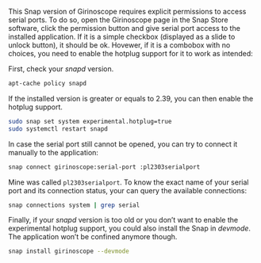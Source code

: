 This Snap version of Girinoscope requires explicit permissions to access serial ports.
To do so, open the Girinoscope page in the Snap Store software,
click the permission button and give serial port access to the installed application.
If it is a simple checkbox (displayed as a slide to unlock button), it should be ok.
Hovewer, if it is a combobox with no choices, you need to enable the hotplug support for it to work as intended:

First, check your _snapd_ version.

``` bash
apt-cache policy snapd
```

If the installed version is greater or equals to 2.39,
you can then enable the hotplug support.

``` bash
sudo snap set system experimental.hotplug=true
sudo systemctl restart snapd
```

In case the serial port still cannot be opened, you can try to connect it manually to the application:

``` bash
snap connect girinoscope:serial-port :pl2303serialport
```

Mine was called `pl2303serialport`.
To know the exact name of your serial port and its connection status,
your can query the available connections:

``` bash
snap connections system | grep serial
```

Finally, if your _snapd_ version is too old or you don’t want to enable the experimental hotplug support,
you could also install the Snap in _devmode_.
The application won’t be confined anymore though.

``` bash
snap install girinoscope --devmode
